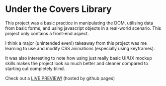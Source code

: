 # Under the Covers Library   
This project was a basic practice in manipulating the DOM, utilising data from basic forms, and using javascript objects in a real-world scenario. This project only contains a front-end aspect.   
   
   I think a major (unintended even!) takeaway from this project was me learning to use and modify CSS animations (especially using keyframes).   
      
  It was also interesting to note how using just really basic UI/UX mockup skills makes the project look so much better and cleaner compared to starting out completely blind.   

  Check out a <a href = "https://mohanamisra.github.io/library/"> LIVE PREVIEW!</a> (hosted by github pages)
